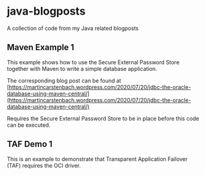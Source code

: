 # java-blogposts

A collection of code from my Java related blogposts

## Maven Example 1

This example shows how to use the Secure External Password Store together with Maven to write a simple database application.

The corresponding blog post can be found at [https://martincarstenbach.wordpress.com/2020/07/20/jdbc-the-oracle-database-using-maven-central/](https://martincarstenbach.wordpress.com/2020/07/20/jdbc-the-oracle-database-using-maven-central/)

Requires the Secure External Password Store to be in place before this code can be executed.

## TAF Demo 1

This is an example to demonstrate that Transparent Application Failover (TAF) requires the OCI driver. 